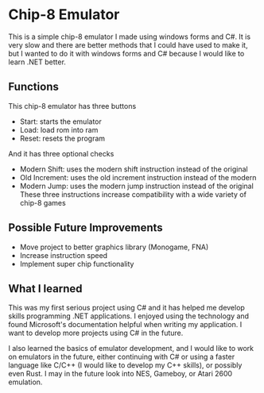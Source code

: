 # Chip-8 Emulator

This is a simple chip-8 emulator I made using windows forms and C#.
It is very slow and there are better methods that I could have used to make it,
but I wanted to do it with windows forms and C# because I would like to learn
.NET better.

## Functions
This chip-8 emulator has three buttons
- Start: starts the emulator
- Load: load rom into ram
- Reset: resets the program

And it has three optional checks
- Modern Shift: uses the modern shift instruction instead of the original
- Old Increment: uses the old increment instruction instead of the modern
- Modern Jump: uses the modern jump instruction instead of the original
These three instructions increase compatibility with a wide variety of chip-8 games

## Possible Future Improvements
- Move project to better graphics library (Monogame, FNA)
- Increase instruction speed
- Implement super chip functionality

## What I learned
This was my first serious project using C# and it has helped me develop skills programming
.NET applications. I enjoyed using the technology and found Microsoft's documentation helpful
when writing my application. I want to develop more projects using C# in the future.

I also learned the basics of emulator development, and I would like to work on emulators in the
future, either continuing with C# or using a faster language like C/C++ (I would like to develop
my C++ skills), or possibly even Rust. I may in the future look into NES, Gameboy, or Atari 2600
emulation.
